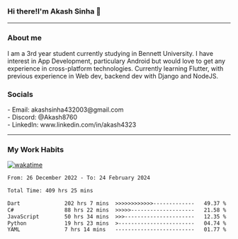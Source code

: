 <h3>Hi there!I'm Akash Sinha 👋</h3>

--- 

<h3>About me</h3>
I am a 3rd year student currently studying in Bennett University. I have interest in App Development, particulary Android but would love to get any experience in cross-platform technologies. Currently learning Flutter, with previous experience in Web dev, backend dev with Django and NodeJS.

<h3>Socials</h3>
 - Email: akashsinha432003@gmail.com<br>
 - Discord: @Akash8760<br>
 - LinkedIn: www.linkedin.com/in/akash4323<br>


---

<h3>My Work Habits</h3>

[![wakatime](https://wakatime.com/badge/user/938b2951-49cf-4810-9b9e-c17cde3d3343.svg)](https://wakatime.com/@938b2951-49cf-4810-9b9e-c17cde3d3343)

<!--START_SECTION:waka-->

```txt
From: 26 December 2022 - To: 24 February 2024

Total Time: 409 hrs 25 mins

Dart              202 hrs 7 mins  >>>>>>>>>>>>-------------   49.37 %
C#                88 hrs 22 mins  >>>>>--------------------   21.58 %
JavaScript        50 hrs 34 mins  >>>----------------------   12.35 %
Python            19 hrs 23 mins  >------------------------   04.74 %
YAML              7 hrs 14 mins   -------------------------   01.77 %
```

<!--END_SECTION:waka-->

